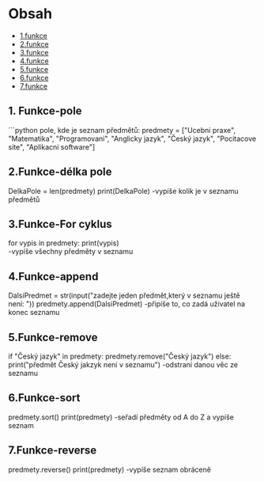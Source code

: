 # Obsah
- [1.funkce]()
- [2.funkce]()
- [3.funkce]()
- [4.funkce]()
- [5.funkce]()
- [6.funkce]()
- [7.funkce]()
  
## 1. Funkce-pole
´´´python
pole, kde je seznam předmětů:
predmety = ["Ucebni praxe", "Matematika", "Programovani", "Anglicky jazyk", "Český jazyk", "Pocitacove site", "Aplikacni software"]

## 2.Funkce-délka pole
DelkaPole = len(predmety)
print(DelkaPole)
-vypíše kolik je v seznamu předmětů

## 3.Funkce-For cyklus
for vypis in predmety:
    print(vypis)  
-vypíše všechny předměty v seznamu

## 4.Funkce-append
DalsiPredmet = str(input("zadejte jeden předmět,který v seznamu ještě není: "))
predmety.append(DalsiPredmet)
-připíše to, co zadá uživatel na konec seznamu

## 5.Funkce-remove
if "Český jazyk" in predmety:
  predmety.remove("Český jazyk")
else:
   print("předmět Český jakzyk není v seznamu")
-odstraní danou věc ze seznamu

## 6.Funkce-sort
predmety.sort()
print(predmety)
-seřadí předměty od A do Z a vypíše seznam

## 7.Funkce-reverse
predmety.reverse()
print(predmety)
-vypíše seznam obráceně



